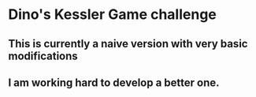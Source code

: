 # Dino's Kessler Game challenge

## This is currently a naive version with very basic modifications

## I am working hard to develop a better one.



